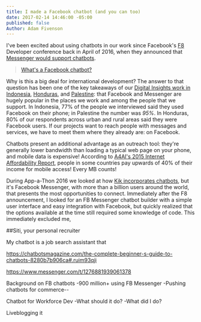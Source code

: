 ```yaml
---
title: I made a Facebook chatbot (and you can too)
date: 2017-02-14 14:46:00 -05:00
published: false
Author: Adam Fivenson
---
```


I've been excited about using chatbots in our work since Facebook's [F8](https://www.fbf8.com/) Developer conference back in April of 2016, when they announced that [Messenger would support chatbots](https://techcrunch.com/2016/04/12/agents-on-messenger/).

> [What's a Facebook chatbot?](https://blog.hubspot.com/marketing/facebook-bots-guide)

Why is this a big deal for international development? The answer to that question has been one of the key takeaways of our [Digital Insights work in Indonesia](https://dai-global-digital.com/where-whatsapp-is-just-another-bbm-clone-digital-insights-indonesia.html), [Honduras](https://dai-global-digital.com/mobiles-in-central-america-digital-insights-honduras-part-2.html), and [Palestine](https://dai-global-digital.com/consumer-insights-palestine-e-governance-readiness.html): that Facebook and Messenger are hugely popular in the places we work and among the people that we support. In Indonesia, 77% of the people we interviewed said they used Facebook on their phone; in Palestine the number was *95%*. In Honduras, 80% of our respondents across urban and rural areas said they were Facebook users. If our projects want to reach people with messages and services, we have to meet them where they already are: on Facebook. 

Chatbots present an additional advantage as an outreach tool: they're generally lower bandwidth than loading a typical web page on your phone, and mobile data is expensive! According to [A4AI's 2015 Internet Affordability Report](http://a4ai.org/affordability-report/report/2015/#the_affordability_drivers_index_(adi)), people in some countries pay upwards of 40% of their income for mobile access! Every MB counts! 

During App-a-Thon 2016 we looked at how [Kik incorporates chatbots](https://dai-global-digital.com/appathon-2016-kik-for-development.html), but it's Facebook Messenger, with more than a billion users around the world, that presents the most opportunities to connect. Immediately after the F8 announcement, I looked for an FB Messenger chatbot builder with a simple user interface and easy integration with Facebook, but quickly realized that the options available at the time still required some knowledge of code. This immediately excluded me, 




##Siti, your personal recruiter

My chatbot is a job search assistant that 

https://chatbotsmagazine.com/the-complete-beginner-s-guide-to-chatbots-8280b7b906ca#.ruim93qji

https://www.messenger.com/t/1276881939061378


Background on FB chatbots
-900 million+ using FB Messenger
-Pushing chatbots for commerce--

Chatbot for Workforce Dev
-What should it do?
-What did I do? 

Liveblogging it

